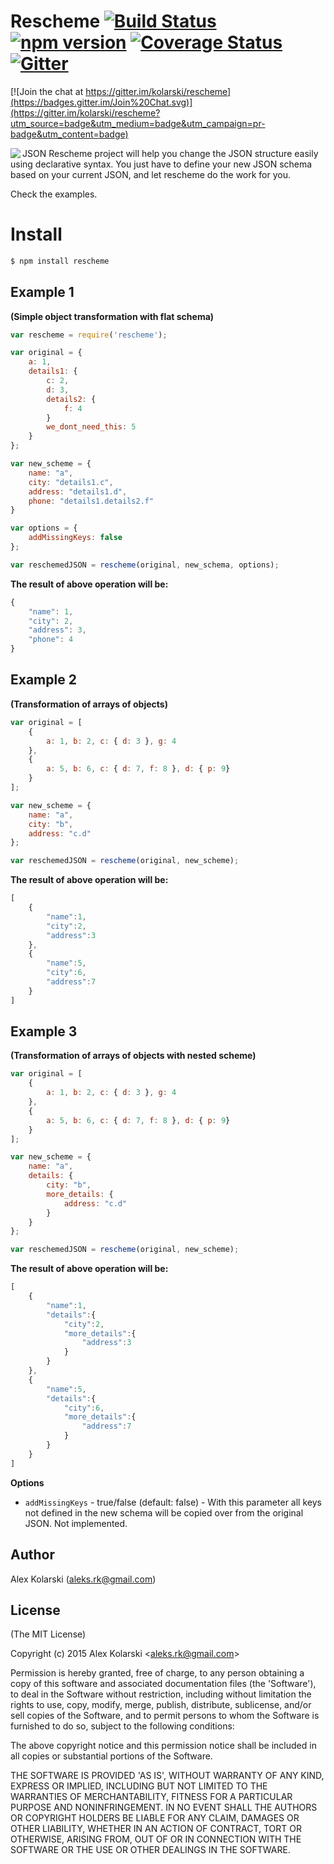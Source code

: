 Rescheme [![Build Status](https://travis-ci.org/kolarski/rescheme.svg)](https://travis-ci.org/kolarski/rescheme)  [![npm version](https://badge.fury.io/js/rescheme.svg)](http://badge.fury.io/js/rescheme)  [![Coverage Status](https://coveralls.io/repos/kolarski/rescheme/badge.svg?branch=master)](https://coveralls.io/r/kolarski/rescheme?branch=master) [![Gitter](https://badges.gitter.im/Join%20Chat.svg)](https://gitter.im/kolarski/rescheme?utm_source=badge&utm_medium=badge&utm_campaign=pr-badge)
=======

[![Join the chat at https://gitter.im/kolarski/rescheme](https://badges.gitter.im/Join%20Chat.svg)](https://gitter.im/kolarski/rescheme?utm_source=badge&utm_medium=badge&utm_campaign=pr-badge&utm_content=badge)

<img align="left" src="https://raw.github.com/kolarski/rescheme/master/logo.png">

JSON Rescheme project will help you change the JSON structure easily using declarative syntax. You just have to define your new JSON schema based on your current JSON, and let rescheme do the work for you.

Check the examples.


# Install

```bash
$ npm install rescheme
```

## Example 1
__(Simple object transformation with flat schema)__

```js
var rescheme = require('rescheme');

var original = {
	a: 1,
	details1: {
		c: 2,
		d: 3,
		details2: {
			f: 4
		}
		we_dont_need_this: 5
	}
};

var new_scheme = {
	name: "a",
	city: "details1.c",
	address: "details1.d",
	phone: "details1.details2.f"
}

var options = {
	addMissingKeys: false
};

var reschemedJSON = rescheme(original, new_schema, options);
```

__The result of above operation will be:__
```js
{
	"name": 1,
	"city": 2,
	"address": 3,
	"phone": 4
}
```

## Example 2
__(Transformation of arrays of objects)__

```js
var original = [
	{
		a: 1, b: 2, c: { d: 3 }, g: 4
	},
	{
		a: 5, b: 6, c: { d: 7, f: 8 }, d: { p: 9}
	}
];

var new_scheme = {
	name: "a",
	city: "b",
	address: "c.d"
};

var reschemedJSON = rescheme(original, new_scheme);
```

__The result of above operation will be:__
```js
[
    {
        "name":1,
        "city":2,
        "address":3
    },
    {
        "name":5,
        "city":6,
        "address":7
    }
]
```

## Example 3
__(Transformation of arrays of objects with nested scheme)__

```js
var original = [
	{
		a: 1, b: 2, c: { d: 3 }, g: 4
	},
	{
		a: 5, b: 6, c: { d: 7, f: 8 }, d: { p: 9}
	}
];

var new_scheme = {
	name: "a",
	details: {
		city: "b",
		more_details: {
			address: "c.d"
		}
	}	
};

var reschemedJSON = rescheme(original, new_scheme);
```

__The result of above operation will be:__
```js
[
    {
        "name":1,
        "details":{
            "city":2,
            "more_details":{
                "address":3
            }
        }
    },
    {
        "name":5,
        "details":{
            "city":6,
            "more_details":{
                "address":7
            }
        }
    }
]
```

__Options__

* `addMissingKeys` - true/false (default: false) - With this parameter all keys not defined in the new schema will be copied over from the original JSON. Not implemented.

## Author
Alex Kolarski (aleks.rk@gmail.com)

## License 

(The MIT License)

Copyright (c) 2015 Alex Kolarski &lt;aleks.rk@gmail.com&gt;

Permission is hereby granted, free of charge, to any person obtaining
a copy of this software and associated documentation files (the
'Software'), to deal in the Software without restriction, including
without limitation the rights to use, copy, modify, merge, publish,
distribute, sublicense, and/or sell copies of the Software, and to
permit persons to whom the Software is furnished to do so, subject to
the following conditions:

The above copyright notice and this permission notice shall be
included in all copies or substantial portions of the Software.

THE SOFTWARE IS PROVIDED 'AS IS', WITHOUT WARRANTY OF ANY KIND,
EXPRESS OR IMPLIED, INCLUDING BUT NOT LIMITED TO THE WARRANTIES OF
MERCHANTABILITY, FITNESS FOR A PARTICULAR PURPOSE AND NONINFRINGEMENT.
IN NO EVENT SHALL THE AUTHORS OR COPYRIGHT HOLDERS BE LIABLE FOR ANY
CLAIM, DAMAGES OR OTHER LIABILITY, WHETHER IN AN ACTION OF CONTRACT,
TORT OR OTHERWISE, ARISING FROM, OUT OF OR IN CONNECTION WITH THE
SOFTWARE OR THE USE OR OTHER DEALINGS IN THE SOFTWARE.
